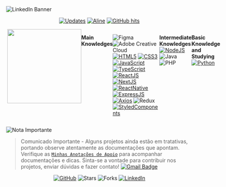 <div>
  <div>
    <img 
      src="https://github.com/user-attachments/assets/23acd07c-e3da-4b17-8d0a-976ca2dfdd9a" 
      alt="LinkedIn Banner" 
    />
  </div>
  
<p align="center">
    <a href="https://github.com/AlineSilv?tab=followers" target="_blank"><img alt="Updates" src="https://img.shields.io/badge/--000000?style=flat-square&logo=RSS&logoColor=white"></a>
    <a href="https://github.com/AlineSilv" target="_blank"><img alt="Aline" src="https://badges.pufler.dev/visits/AlineSilv/AlineSilv?logo=GitHub&label=visits&color=success&logoColor=white&style=flat-square"/></a>
    <a href="https://github.com/AlineSilv/AlineSilv" target="_blank"><img alt="GitHub hits" src="https://img.shields.io/github/last-commit/AlineSilv/AlineSilv?label=profile%20updated&style=flat-square"></a>
</p>
  
<div style="display: flex"><br>
<img align='right' src='https://user-images.githubusercontent.com/5713670/87202985-820dcb80-c2b6-11ea-9f56-7ec461c497c3.gif' width='200'>

   <strong>Main Knowledges</strong>
   
   ![Figma](https://img.shields.io/badge/figma-%23F24E1E.svg?style=for-the-badge&logo=figma&logoColor=white)
   ![Adobe Creative Cloud](https://img.shields.io/badge/Adobe%20Creative%20Cloud-DA1F26.svg?style=for-the-badge&logo=Adobe%20Creative%20Cloud&logoColor=white)
   [![HTML5](https://img.shields.io/badge/html5-%23E34F26.svg?style=for-the-badge&logo=html5&logoColor=white)](https://www.w3.org/html/) 
   [![CSS3](https://img.shields.io/badge/css3-%231572B6.svg?style=for-the-badge&logo=css3&logoColor=white)](https://www.w3.org/Style/CSS/)
   [![JavaScript](https://img.shields.io/badge/javascript-F7DF1E?logo=javascript&logoColor=000&style=for-the-badge)](https://www.javascript.com/)
   [![TypeScript](https://img.shields.io/badge/typescript-3178C6?logo=typescript&logoColor=fff&style=for-the-badge)](https://www.typescriptlang.org/)
   [![ReactJS](https://img.shields.io/badge/react-0c0626?logo=react&logoColor=459ab7&style=for-the-badge)](https://reactjs.org/)
   [![NextJS](https://img.shields.io/badge/nextjs-000?logo=next.js&logoColor=fff&style=for-the-badge)](https://nextjs.org/)
   [![ReactNative](https://img.shields.io/badge/reactnative-0c0626?logo=react&logoColor=459ab7&style=for-the-badge)](https://reactnative.dev/)
   [![ExpressJS](https://img.shields.io/badge/Express-009a36?logo=Express&logoColor=000&style=for-the-badge)](https://expressjs.com/)
   [![Axios](https://img.shields.io/badge/axios-7a39e3?logo=&logoColor=fff&style=for-the-badge)](https://axios-http.com/)
   ![Redux](https://img.shields.io/badge/redux-%23593d88.svg?style=for-the-badge&logo=redux&logoColor=white)
   [![StyledComponents](https://img.shields.io/badge/styledcomponents-DB7093?logo=styled-components&logoColor=fff&style=for-the-badge)](https://styled-components.com/)
   
   
   <strong>Intermediate Knowledges</strong><br>
   [![NodeJS](https://img.shields.io/badge/Node.js-339933?logo=Node.js&logoColor=fff&style=for-the-badge)](https://nodejs.org/en/)
   ![Java](https://img.shields.io/badge/Java-ED8B00?style=for-the-badge&logo=java&logoColor=white)
   ![PHP](https://img.shields.io/badge/php-%23777BB4.svg?style=for-the-badge&logo=php&logoColor=white)
   
   <strong>Basic Knowledge and Studying</strong><br>
   [![Python](https://img.shields.io/badge/Python-3776ab?logo=Python&logoColor=fff&style=for-the-badge)](https://www.python.org/)

 </div>

<div>
  
![Nota Importante](https://img.shields.io/badge/Nota-Importante-orange?style=for-the-badge)
> Comunicado Importante -  Alguns projetos ainda estão em tratativas, portando observe atentamente as documentações que apontam.
> Verifique as [`Minhas Anotações de Apoio`](https://garnet-shear-d8b.notion.site/Anota-es-de-Apoio-Sobre-Java-1459f9faccaa81ccbf20cd2ed35e0af4) para acompanhar documentações e dicas.
>Sinta-se a vontade para contribuir nos projetos, enviar dúvidas e fazer contato!
> [![Gmail Badge](https://img.shields.io/badge/-alinealv.silv@gmail.com-181717?style=flat-square&logo=Gmail&logoColor=white)](mailto:alinealv.silv@gmail.com)
  
  <p align="center">
    <a href="https://github.com/AlineSilv" target="_blank"><img alt="GitHub" src="https://img.shields.io/badge/-@AlineSilv-181717?style=flat-square&logo=GitHub&logoColor=white"></a>
    <img alt="Stars" src="https://img.shields.io/github/stars/AlineSilv/AlineSilv?style=flat-square&labelColor=343b41"/> 
    <img alt="Forks" src="https://img.shields.io/github/forks/AlineSilv/AlineSilv?style=flat-square&labelColor=343b41"/>
    <a href="https://www.linkedin.com/in/AlineSilv" target="_blank"><img alt="LinkedIn" src="https://img.shields.io/badge/-LinkedIn-0077B5?style=flat-      square&logo=Linkedin&logoColor=white"></a>
  </p>
</div>
</br>
 
</div>
 
</div>
